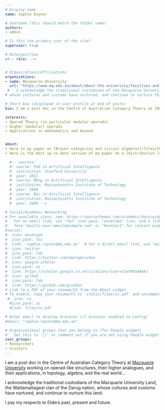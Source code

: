 ```yaml
---
# Display name
name: Sophie Raynor

# Username (this should match the folder name)
authors:
- admin

# Is this the primary user of the site?
superuser: true

# Role/position
<!-- role: -->


# Organizations/Affiliations
organizations:
- name: Macquarie University
  url: "https://www.mq.edu.au/about/about-the-university/faculties-and-departments/faculty-of-science-and-engineering/departments-and-centres/department-of-mathematics-and-statistics"
 # - I acknowledge the traditional custodians of the Macquarie University Land, the Wattamattageal clan of the Darug nation, 
# whose cultures and customs have nurtured, and continue to nurture this land. I pay my respects to Elders past, present and future.

# Short bio (displayed in user profile at end of posts)
bio: I am a post doc in the Centre of Australian Category Theory at [Macquarie University](http://www.mq.edu.au).

interests:
- Operad Theory (in particular modular operads)
- Higher (modular) operads
- Applications in mathematics and beyond


about:
- Here is my paper on [Brauer categories and circuit algebras](files/COWebV1.pdf). (There are still a couple of references missing, and it's being read again for typos.)
- Here is the most up-to-date version of my paper on a [distributive law for modular operads](files/MO210412.pdf) (CSMs) to appear in Advances in Mathematics.

  #-- courses:
  #- course: PhD in Artificial Intelligence
  #  institution: Stanford University
  #  year: 2012
  #- course: MEng in Artificial Intelligence
  #  institution: Massachusetts Institute of Technology
  #  year: 2009
  #- course: BSc in Artificial Intelligence
  #  institution: Massachusetts Institute of Technology
  #  year: 2008 -->

# Social/Academic Networking
# For available icons, see: https://sourcethemes.com/academic/docs/widgets/#icons
#   For an email link, use "fas" icon pack, "envelope" icon, and a link in the
#   form "mailto:your-email@example.com" or "#contact" for contact widget.
#social:
#- icon: envelope
#  icon_pack: fas
#  link: 'sophie.raynor@mq.edu.au'  # For a direct email link, use "mailto:test@example.org".
#- icon: twitter
#  icon_pack: fab
#  link: https://twitter.com/GeorgeCushen
#- icon: google-scholar
#  icon_pack: ai
#  link: https://scholar.google.co.uk/citations?user=sIwtMXoAAAAJ
#- icon: github
#  icon_pack: fab
#  link: https://github.com/gcushen
# Link to a PDF of your resume/CV from the About widget.
# To enable, copy your resume/CV to `static/files/cv.pdf` and uncomment the lines below.  
 #- icon: cv
  #icon_pack: ai
  #link: files/cv.pdf

# Enter email to display Gravatar (if Gravatar enabled in Config)
#email: "sophie.raynor@mq.edu.au"

# Organizational groups that you belong to (for People widget)
#   Set this to `[]` or comment out if you are not using People widget.  
user_groups:
- Researchers
- Visitors
---
```


I am a post doc in the Centre of Australian Category Theory at [Macquarie University](http://www.mq.edu.au) working on operad-like structures, their higher analogues, and their applications, in topology, algebra, and the real world...  


I acknowledge the traditional custodians of the Macquarie University Land, the Wattamattageal clan of the Darug nation, 
whose cultures and customs have nurtured, and continue to nurture this land. 

I pay my respects to Elders past, present and future.







